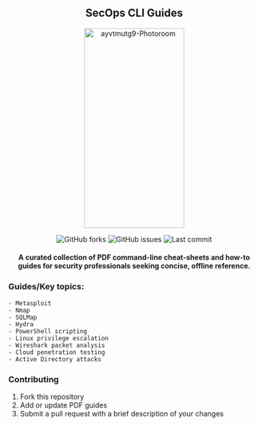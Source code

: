 <div align="center">

## SecOps CLI Guides

<img width="200" height="400" alt="ayvtmutg9-Photoroom" src="https://github.com/user-attachments/assets/dd674bec-4858-409f-b28c-cf54e8a44ed9">

![GitHub forks](https://img.shields.io/github/forks/zebbern/SecOps-CLI-Guides)  ![GitHub issues](https://img.shields.io/github/issues/zebbern/SecOps-CLI-Guides)  ![Last commit](https://img.shields.io/github/last-commit/zebbern/SecOps-CLI-Guides)

#### A curated collection of PDF command-line cheat-sheets and how-to guides for security professionals seeking concise, offline reference.

</div>

### Guides/Key topics:
```
- Metasploit  
- Nmap  
- SQLMap  
- Hydra  
- PowerShell scripting  
- Linux privilege escalation  
- Wireshark packet analysis  
- Cloud penetration testing  
- Active Directory attacks
```

### Contributing

1. Fork this repository  
2. Add or update PDF guides  
3. Submit a pull request with a brief description of your changes  

